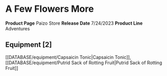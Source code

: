 ﻿---
id: '202'
name: A Few Flowers More
rarity: Common
rus_type_level: null
source: null
trait: null
type: Source

---
# A Few Flowers More

**Product Page** Paizo Store
**Release Date** 7/24/2023
**Product Line** Adventures

## Equipment [2]

[[DATABASE/equipment/Capsaicin Tonic|Capsaicin Tonic]], [[DATABASE/equipment/Putrid Sack of Rotting Fruit|Putrid Sack of Rotting Fruit]]